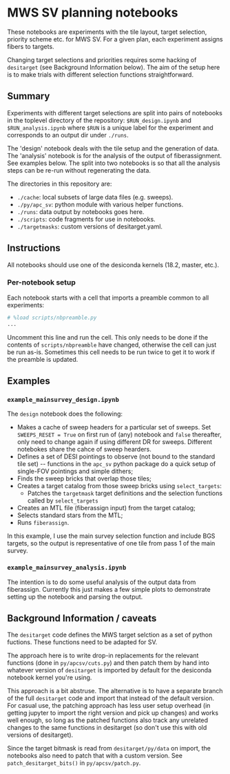 # MWS SV planning notebooks 

These notebooks are experiments with the tile layout, target selection, priority scheme etc. for MWS SV. For a given plan, each experiment assigns fibers to targets.

Changing target selections and priorities requires some hacking of `desitarget` (see Background Information below). The aim of the setup here is to make trials with different selection functions straightforward.
 
## Summary

Experiments with different target selections are split into pairs of notebooks in the toplevel directory of the repository: `$RUN_design.ipynb` and `$RUN_analysis.ipynb` where `$RUN` is a unique label for the experiment and corresponds to an output dir under `./runs`.

The 'design' notebook deals with the tile setup and the generation of data. The 'analysis' notebook is for the analysis of the output of fiberassignment. See examples below. The split into two notebooks is so that all the analysis steps can be re-run without regenerating the data.

The directories in this repository are:

* `./cache`: local subsets of large data files (e.g. sweeps).
* `./py/apc_sv`: python module with various helper functions.
* `./runs`: data output by notebooks goes here.
* `./scripts`: code fragments for use in notebooks.
* `./targetmasks`: custom versions of desitarget.yaml.

## Instructions

All notebooks should use one of the desiconda kernels (18.2, master, etc.).

### Per-notebook setup

Each notebook starts with a cell that imports a preamble common to all experiments: 
```python
# %load scripts/nbpreamble.py
...
```

Uncomment this line and run the cell. This only needs to be done if the contents of `scripts/nbpreamble` have changed, otherwise the cell can just be run as-is. Sometimes this cell needs to be run twice to get it to work if the preamble is updated.

## Examples

### `example_mainsurvey_design.ipynb`

The `design` notebook does the following:

* Makes a cache of sweep headers for a particular set of sweeps. Set `SWEEPS_RESET = True` on first run of (any) notebook and `false` thereafter, only need to change again if using different DR for sweeps. Different notebokes share the cahce of sweep hearders.
* Defines a set of DESI pointings to observe (not bound to the standard tile set) -- functions in the `apc_sv` python package do a quick setup of single-FOV pointings and simple dithers;
* Finds the sweep bricks that overlap those tiles;
* Creates a target catalog from those sweep bricks using `select_targets`:
  - Patches the `targetmask` target definitions and the selection functions called by `select_targets`
* Creates an MTL file (fiberassign input) from the target catalog;
* Selects standard stars from the MTL;
* Runs `fiberassign`.

In this example, I use the main survey selection function and include BGS targets, so the output is representative of one tile from pass 1 of the main survey. 

### `example_mainsurvey_analysis.ipynb`

The intention is to do some useful analysis of the output data from fiberassign. Currently this just makes a few simple plots to demonstrate setting up the notebook and parsing the output.

## Background Information / caveats

The `desitarget` code defines the MWS target selction as a set of python fuctions. These functions need to be adapted for SV.

The approach here is to write drop-in replacements for the relevant functions (done in `py/apcsv/cuts.py`) and then patch them by hand into whatever version of `desitarget` is imported by default for the desiconda notebook kernel you're using. 

This approach is a bit abstruse. The alternative is to have a separate branch of the full `desitarget` code and import that instead of the default version. For casual use, the patching approach has less user setup overhead (in getting jupyter to import the right version and pick up changes) and works well enough, so long as the patched functions also track any unrelated changes to the same functions in desitarget (so don't use this with old versions of desitarget).

Since the target bitmask is read from `desitarget/py/data` on import, the notebooks also need to patch that with a custom version. See `patch_desitarget_bits()` in `py/apcsv/patch.py`.



